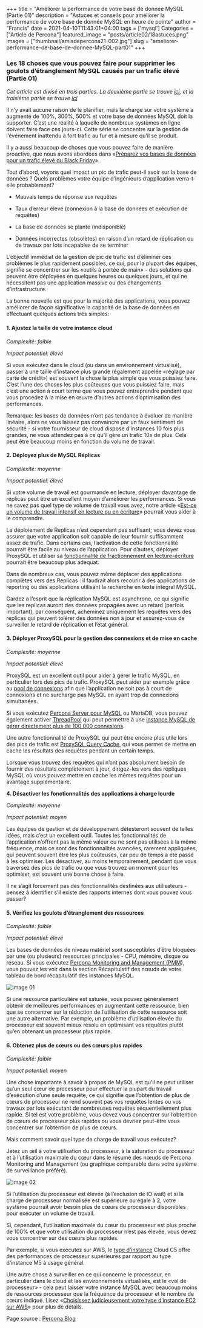 +++
title = "Améliorer la performance de  votre base de donnée MySQL (Partie 01)"
description = "Astuces et conseils pour améliorer la performance de votre base de donnée MySQL en heure de pointe"
author = "Francis"
date = 2021-04-10T11:43:01+04:00
tags = ['mysql']
Categories = ["Article de Percona"]
featured_image = "posts/article02/18astuces.png"
images = ["thumbnail/amisdepercona21-002.jpg"]
slug = "ameliorer-performance-de-base-de-donnee-MySQL-part01"
+++

### Les 18 choses que vous pouvez faire pour supprimer les goulots d’étranglement MySQL causés par un trafic élevé (Partie 01)

*Cet article est divisé en trois parties. La deuxième partie se trouve [ici](/posts/article02-mysql-18astuces-heure-de-pointe-part2/), et la troisième partie se trouve [ici](/posts/article02-mysql-18astuces-heure-de-pointe-part3/)*

Il n’y avait aucune raison de le planifier, mais la charge sur votre système a augmenté de 100%, 300%, 500% et votre base de données MySQL doit la supporter. C’est une réalité à laquelle de nombreux systèmes en ligne doivent faire face ces jours-ci. Cette série se concentre sur la gestion de l’événement inattendu à fort trafic au fur et à mesure qu’il se produit.

Il y a aussi beaucoup de choses que vous pouvez faire de manière proactive, que nous avons abordées dans «[Préparez vos bases de données pour un trafic élevé du Black Friday](https://www.percona.com/blog/2019/11/11/prepare-your-databases-for-high-traffic-on-black-friday/)».

Tout d’abord, voyons quel impact un pic de trafic peut-il avoir sur la base de données ? Quels problèmes votre équipe d’ingénieurs d’application verra-t-elle probablement?

- Mauvais temps de réponse aux requêtes

- Taux d’erreur élevé (connexion à la base de données et exécution de requêtes)

- La base de données se plante (indisponible)

- Données incorrectes (obsolètes) en raison d’un retard de réplication ou de travaux par lots incapables de se terminer

L’objectif immédiat de la gestion de pic de trafic est d’éliminer ces problèmes le plus rapidement possibles, ce qui, pour la plupart des équipes, signifie se concentrer sur les «outils à portée de main» - des solutions qui peuvent être déployées en quelques heures ou quelques jours, et qui ne nécessitent pas une application massive ou des changements d’infrastructure.

La bonne nouvelle est que pour la majorité des applications, vous pouvez améliorer de façon significative la capacité de la base de données en effectuant quelques actions très simples:

#### 1. Ajustez la taille de votre instance cloud

_Complexité: faible_

_Impact potentiel: élevé_

Si vous exécutez dans le cloud (ou dans un environnement virtualisé), passer à une taille d’instance plus grande (également appelée «réglage par carte de crédit») est souvent la chose la plus simple que vous puissiez faire. C’est l’une des choses les plus coûteuses que vous puissiez faire, mais c’est une action à court terme que vous pouvez entreprendre pendant que vous procédez à la mise en œuvre d’autres actions d’optimisation des performances.

Remarque: les bases de données n’ont pas tendance à évoluer de manière linéaire, alors ne vous laissez pas convaincre par un faux sentiment de sécurité - si votre fournisseur de cloud dispose d’instances 10 fois plus grandes, ne vous attendez pas à ce qu’il gère un trafic 10x de plus. Cela peut être beaucoup moins en fonction du volume de travail.

#### 2. Déployez plus de MySQL Réplicas

_Complexité: moyenne_

_Impact potentiel: élevé_

Si votre volume de travail est gourmande en lecture, déployer davantage de réplicas peut être un excellent moyen d’améliorer les performances. Si vous ne savez pas quel type de volume de travail vous avez, notre article «[Est-ce un volume de travail intensif en lecture ou en écriture](https://www.percona.com/blog/2018/08/30/read-intensive-or-write-intensive-workload/)» pourrait vous aider à le comprendre.

Le déploiement de Replicas n’est cependant pas suffisant; vous devez vous assurer que votre application soit capable de leur fournir suffisamment assez de trafic. Dans certains cas, l’activation de cette fonctionnalité pourrait être facile au niveau de l’application. Pour d’autres, déployer ProxySQL et utiliser sa [fonctionnalité de fractionnement en lecture-écriture](https://proxysql.com/blog/configure-read-write-split/) pourrait être beaucoup plus adequat.

Dans de nombreux cas, vous pouvez même déplacer des applications complètes vers des Replicas : il faudrait alors recourir à des applications de reporting ou des applications utilisant la recherche en texte intégral MySQL.

Gardez à l’esprit que la réplication MySQL est asynchrone, ce qui signifie que les replicas auront des données propagées avec un retard (parfois important), par conséquent, acheminez uniquement les requêtes vers des replicas qui peuvent tolérer des données non à jour et assurez-vous de surveiller le retard de réplication et l’état général.

#### 3. Déployer ProxySQL pour la gestion des connexions et de mise en cache

_Complexité: moyenne_

_Impact potentiel: élevé_

ProxySQL est un excellent outil pour aider à gérer le trafic MySQL, en particulier lors des pics de trafic. ProxySQL peut aider par exemple grâce au [pool de connexions](https://www.percona.com/resources/webinars/utilizing-proxysql-connection-pooling-php) afin que l’application ne soit pas à court de connexions et ne surcharge pas MySQL en ayant trop de connexions simultanées.

Si vous exécutez [Percona Server pour MySQL](https://www.percona.com/software/mysql-database/percona-server) ou MariaDB, vous pouvez également activer [ThreadPool](https://www.percona.com/doc/percona-server/LATEST/performance/threadpool.html) qui peut permettre à une [instance MySQL de gérer directement plus de 100 000 connexions](https://www.percona.com/blog/2019/02/25/mysql-challenge-100k-connections/).

Une autre fonctionnalité de ProxySQL qui peut être encore plus utile lors des pics de trafic est [ProxySQL Query Cache](https://www.percona.com/blog/2018/02/07/proxysql-query-cache/), qui vous permet de mettre en cache les résultats des requêtes pendant un certain temps.

Lorsque vous trouvez des requêtes qui n’ont pas absolument besoin de fournir des résultats complètement à jour, dirigez-les vers des répliques MySQL où vous pouvez mettre en cache les mêmes requêtes pour un avantage supplémentaire.

**4. Désactiver les fonctionnalités des applications à charge lourde**

_Complexité: moyenne_

_Impact potentiel: moyen_

Les équipes de gestion et de développement détesteront souvent de telles idées, mais c’est un excellent outil. Toutes les fonctionnalités de l’application n’offrent pas la même valeur ou ne sont pas utilisées à la même fréquence, mais ce sont des fonctionnalités avancées, rarement appliquées, qui peuvent souvent être les plus coûteuses, car peu de temps a été passé à les optimiser. Les désactiver, au moins temporairement, pendant que vous traversez des pics de trafic ou que vous trouvez un moment pour les optimiser, est souvent une bonne chose à faire.

Il ne s’agit forcement pas des fonctionnalités destinées aux utilisateurs - pensez à identifier s’il existe des rapports internes dont vous pouvez vous passer?

#### 5. Vérifiez les goulots d’étranglement des ressources

_Complexité: faible_

_Impact potentiel: élevé_

Les bases de données de niveau matériel sont susceptibles d’être bloquées par une (ou plusieurs) ressources principales - CPU, mémoire, disque ou réseau. Si vous exécutez [Percona Monitoring and Management (PMM](https://www.percona.com/software/database-tools/percona-monitoring-and-management)), vous pouvez les voir dans la section Récapitulatif des nœuds de votre tableau de bord récapitulatif des instances MySQL.

 ![image 01](/posts/article02/p01_image01.png)

Si une ressource particulière est saturée, vous pouvez généralement obtenir de meilleures performances en augmentant cette ressource, bien que se concentrer sur la réduction de l’utilisation de cette ressource soit une autre alternative. Par exemple, un problème d’utilisation élevée du processeur est souvent mieux résolu en optimisant vos requêtes plutôt qu’en obtenant un processeur plus rapide.

#### 6. Obtenez plus de cœurs ou des cœurs plus rapides

_Complexité: faible_

_Impact potentiel: moyen_

Une chose importante à savoir à propos de MySQL est qu’il ne peut utiliser qu’un seul cœur de processeur pour effectuer la plupart du travail d’exécution d’une seule requête, ce qui signifie que l’obtention de plus de cœurs de processeur ne rend souvent pas vos requêtes lentes ou vos travaux par lots exécutant de nombreuses requêtes séquentiellement plus rapide. Si tel est votre problème, vous devez vous concentrer sur l’obtention de cœurs de processeur plus rapides ou vous devriez peut-être vous concentrer sur l’obtention de plus de cœurs.

Mais comment savoir quel type de charge de travail vous exécutez?

Jetez un œil à votre utilisation du processeur, à la saturation du processeur et à l’utilisation maximale du cœur dans le résumé des nœuds de Percona Monitoring and Management (ou graphique comparable dans votre système de surveillance préféré).

 ![image 02](/posts/article02/p01_image02.png)

Si l’utilisation du processeur est élevée (à l’exclusion de IO wait) et si la charge de processeur normalisée est supérieure ou égale à 2, votre système pourrait avoir besoin plus de cœurs de processeur disponibles pour exécuter un volume de travail.

Si, cependant, l’utilisation maximale du cœur du processeur est plus proche de 100% et que votre utilisation du processeur n’est pas élevée, vous devez vous concentrer sur des cœurs plus rapides.

Par exemple, si vous exécutez sur AWS, le [type d’instance](https://aws.amazon.com/ec2/instance-types/) Cloud C5 offre des performances de processeur supérieures par rapport au type d’instance M5 à usage général.

Une autre chose à surveiller en ce qui concerne le processeur, en particulier dans le cloud et les environnements virtualisés, est le «vol de processeur» - cela peut laisser votre instance MySQL avec beaucoup moins de ressources processeur que la fréquence du processeur et le nombre de cœurs indiqué. Lisez «[Choisissez judicieusement votre type d’instance EC2 sur AWS](https://www.percona.com/blog/2019/11/04/choose-your-ec2-instance-type-wisely-on-aws/)» pour plus de détails.


Page source : [Percona Blog](https://www.percona.com/blog/2020/04/03/18-things-you-can-do-to-remove-mysql-bottlenecks-caused-by-high-traffic-part-one/)
